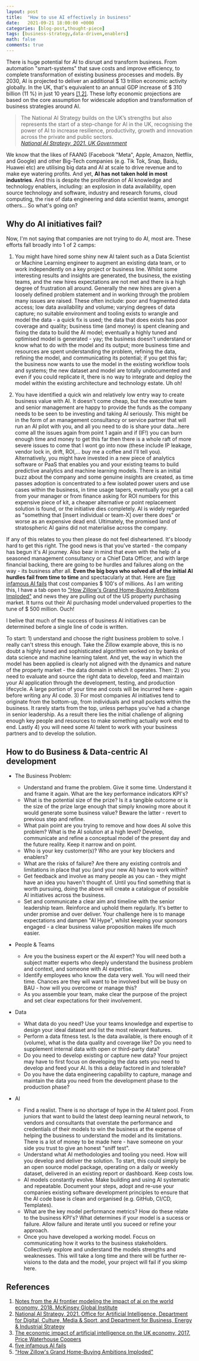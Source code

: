 ```yaml
---
layout: post
title:  "How to use AI effectively in business"
date:   2021-09-21 18:00:00 +0000
categories: [blog-post,thought-piece]
tags: [business-strategy,data-driven,enablers]
math: false
comments: true
---
```


There is huge potential for AI to disrupt and transform business. From automation "smart-systems" that save costs and improve efficiency, to complete transformation of existing business processes and models. By 2030, AI is projected to deliver an additional $ 13 trillion economic activity globally. In the UK, that's equivalent to an annual GDP increase of $ 310 billion (11 %) in just 10 years [[1,2]](#references). These lofty economic projections are based on the core assumption for widescale adoption and transformation of business strategies around AI.

>The National AI Strategy builds on the UK’s strengths but also represents the start of a step-change for AI in the UK, recognising the power of AI to increase resilience, productivity, growth and innovation across the private and public sectors. <br>*[National AI Strategy, 2021. UK Government](https://www.gov.uk/government/publications/national-ai-strategy)*

We know that the likes of FAANG (Facebook "Meta", Apple, Amazon, Netflix, and Google) and other Big-Tech companies (e.g. Tik Tok, Snap, Baidu, Huawei etc) are utilising big data and AI at scale to drive revenue and to make eye watering profits. And yet, **AI has not taken hold in most industries**. And this is despite the proliferation of AI knowledge and technology enablers, including: an explosion in data availability, open source technology and software, industry and research forums, cloud computing, the rise of data engineering and data scientist teams, amongst others... So what's going on?

## Why do AI initiatives fail?

Now, I'm not saying that companies are not trying to do AI, most are. These efforts fall broadly into 1 of 2 camps:

1. You might have hired some shiny new AI talent such as a Data Scientist or Machine Learning engineer to augment an existing data team, or to work independently on a key project or business line. Whilst some interesting results and insights are generated, the business, the existing teams, and the new hires expectations are not met and there is a high degree of frustration all around. Generally the new hires are given a loosely defined problem statement and in working through the problem many issues are raised. These often include: poor and fragmented data access; low data availability and volume; varying degrees of data capture; no suitable environment and tooling exists to wrangle and model the data - a quick fix is used; the data that does exists has poor coverage and quality; business time (and money) is spent cleaning and fixing the data to build the AI model; eventually a highly tuned and optimised model is generated - yay; the business doesn't understand or know what to do with the model and its output; more business time and resources are spent understanding the problem, refining the data, refining the model, and communicating its potential; if you get this far; the business now wants to use the model in the existing workflow tools and systems; the new dataset and model are totally undocumented and even if you could replicate it, there is no way to integrate and deploy the model within the existing architecture and technology estate. Uh oh!

2. You have identified a quick win and relatively low entry way to create business value with AI. It doesn't come cheap, but the executive team and senior management are happy to provide the funds as the company needs to be seen to be investing and taking AI seriously. This might be in the form of an management consultancy or service partner that will run an AI pilot with you, and all you need to do is share your data...here come all the issues again from point 1 again and if (IF!) you can burn enough time and money to get this far then there is a whole raft of more severe issues to come that I wont go into now (these include IP leakage, vendor lock in, drift, ROI,... buy me a coffee and I'll tell you). Alternatively, you might have invested in a new piece of analytics software or PaaS that enables you and your existing teams to build predictive analytics and machine learning models. There is an initial buzz about the company and some genuine insights are created, as time passes adoption is concentrated to a few isolated power users and use cases within the business, in time usage tapers, eventually you get a call from your manager or from finance asking for ROI numbers for this expensive piece of kit, a cheaper alternative or point replacement solution is found, or the initiative dies completely. AI is widely regarded as "something that [insert individual or team-X] over there does" or worse as an expensive dead end. Ultimately, the promised land of stratospheric AI gains did not materialise across the company.

If any of this relates to you then please do not feel disheartened. It's bloody hard to get this right. The good news is that you've started - the company has begun it's AI journey. Also bear in mind that even with the help of a seasoned management consultancy or a Chief Data Officer, and with large financial backing, there are going to be hurdles and failures along on the way - its business after all. **Even the big boys who solved all of the initial AI hurdles fail from time to time** and spectacularly at that. Here are [five infamous AI fails](https://thinkml.ai/five-biggest-failures-of-ai-projects-reason-to-fail/) that cost companies $ 100's of millions. As I am writing this, I have a tab open to ["How Zillow's Grand Home-Buying Ambitions Imploded"](https://www.bloomberg.com/news/newsletters/2021-11-05/how-zillow-s-grand-home-buying-ambitions-imploded) and news they are pulling out of the US property purchasing market. It turns out their AI purchasing model undervalued properties to the tune of $ 500 million. Ouch!

I belive that much of the success of business AI initiatives can be determined before a single line of code is written.

To start: 1) understand and choose the right business problem to solve. I really can't stress this enough. Take the Zillow example above, this is no doubt a highly tuned and sophisticated algorithim worked on by banks of data science and machine learning talent. And yet, the  way in which the model has been applied is clearly not aligned with the dynamics and nature of the property market - the data domain in which it operates. Then: 2) you need to evaluate and source the right data to develop, feed and maintain your AI application through the development, testing, and production lifecycle. A large portion of your time and costs will be incurred here - again before writing any AI code. 3) For most companies AI initiatives tend to originate from the bottom-up, from individuals and small pockets within the business. It rarely starts from the top, unless perhaps you've had a change in senior leadership. As a result there lies the initial challenge of aligning enough key people and resources to make something actually work end to end. Lastly 4) you will need some AI talent to work with your business partners and to develop the solution.

## How to do Business & Data-centric AI development

- The Business Problem:
  - Understand and frame the problem. Give it some time. Understand it and frame it again. What are the key performance indicators KPI's?
  - What is the potential size of the prize? Is it a tangible outcome or is the size of the prize large enough that simply knowing more about it would generate some business value? Beware the latter - revert to previous step and refine.
  - What pain point are you trying to remove and how does AI solve this problem? What is the AI solution at a high level? Develop, communicate and refine a conceptual model of the present day and the future reality. Keep it narrow and on point.
  - Who is your key customer(s)? Who are your key blockers and enablers?
  - What are the risks of failure? Are there any existing controls and limitations in place that you (and your new AI) have to work within?
  - Get feedback and involve as many people as you can - they might have an idea you haven't thought of. Until you find something that is worth pursuing, doing the above will create a catalogue of possible AI initiatives across the business.
  - Set and communicate a clear aim and timeline with the senior leadership team. Reinforce and uphold them regularly. It's better to under promise and over deliver. Your challenge here is to manage expectations and dampen "AI Hype", whilst keeping your sponsors engaged - a clear business value proposition makes life much easier.
  
- People & Teams
  - Are you the business expert or the AI expert? You will need both a subject matter experts who deeply understand the business problem and context, and someone with AI expertise.
  - Identify employees who know the data very well. You will need their time. Chances are they will want to be involved but will be busy on BAU - how will you overcome or manage this? 
  - As you assemble your team, make clear the purpose of the project and set clear expectations for their involvement.

- Data
  - What data do you need? Use your teams knowledge and expertise to design your ideal dataset and list the most relevant features.
  - Perform a data fitness test. Is the data available, is there enough of it (volume), what is the data quality and coverage like? Do you need to supplement internal data with open or third-party data?
  - Do you need to develop existing or capture new data? Your project may have to first focus on developing the data sets you need to develop and feed your AI. Is this a delay factored in and tolerable?
  - Do you have the data engineering capability to capture, manage and maintain the data you need from the development phase to the production phase?

- AI
  - Find a realist. There is no shortage of hype in the AI talent pool. From juniors that want to build the latest deep learning neural network, to vendors and consultants that overstate the performance and credentials of their models to win the business at the expense of helping the business to understand the model and its limitations. There is a lot of money to be made here - have someone on your side you trust to give an honest "sniff test".
  - Understand what AI methodologies and tooling you need. How will you develop and deliver the solution. To start, this could simply be an open source model package, operating on a daily or weekly dataset, delivered in an existing report or dashboard. Keep costs low.
  - AI models constantly evolve. Make building and using AI systematic and repeatable. Document your steps, adopt and re-use your companies existing software development principles to ensure that the AI code base is clean and organised (e.g. GitHub, CI/CD, Templates).
  - What are the key model performance metrics? How do these relate to the business KPI's? What determines if your model is a sucess or failure. Allow failure and iterate until you suceed or refine your approach.
  - Once you have developed a working model. Focus on communicating how it works to the business stakeholders. Collectively explore and understand the models strengths and weaknesses. This will take a long time and there will be further re-visions to the data and the model, your project will fail if you skimp here.

## References

1. [Notes from the AI frontier modeling the impact of ai on the world economy, 2018. McKinsey Global Institute](https://www.mckinsey.com/~/media/McKinsey/Featured%20Insights/Artificial%20Intelligence/Notes%20from%20the%20frontier%20Modeling%20the%20impact%20of%20AI%20on%20the%20world%20economy/MGI-Notes-from-the-AI-frontier-Modeling-the-impact-of-AI-on-the-world-economy-September-2018.ashx)
2. [National AI Strategy, 2021. Office for Artificial Intelligence, Department for Digital, Culture, Media & Sport, and Department for Business, Energy & Industrial Strategy](https://www.gov.uk/government/publications/national-ai-strategy)
3. [The economic impact of artificial intelligence on the UK economy, 2017. Price Waterhouse Coopers](https://www.pwc.co.uk/economic-services/assets/ai-uk-report-v2.pdf)
4. [five infamous AI fails](https://thinkml.ai/five-biggest-failures-of-ai-projects-reason-to-fail/)
5. ["How Zillow's Grand Home-Buying Ambitions Imploded"](https://www.bloomberg.com/news/newsletters/2021-11-05/how-zillow-s-grand-home-buying-ambitions-imploded)